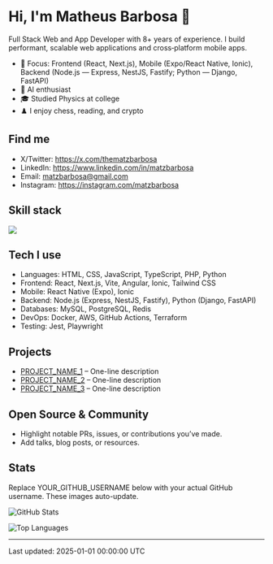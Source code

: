 <!--
This README will appear on your GitHub profile if it lives in a repository named exactly like your GitHub username.

How to use:
1) Create a public repo on GitHub named YOUR_GITHUB_USERNAME.
2) Put this README.md at the root of that repo.
3) Replace placeholders (YOUR_NAME, YOUR_GITHUB_USERNAME, links, tech stack).
4) Commit and push. Optional: add the provided GitHub Action later to auto-update the "Last updated" line.
-->

# Hi, I'm Matheus Barbosa 👋

Full Stack Web and App Developer with 8+ years of experience.
I build performant, scalable web applications and cross‑platform mobile apps.

- 🚀 Focus: Frontend (React, Next.js), Mobile (Expo/React Native, Ionic), Backend (Node.js — Express, NestJS, Fastify; Python — Django, FastAPI)
- 🧠 AI enthusiast
- 🎓 Studied Physics at college
- ♟️ I enjoy chess, reading, and crypto

## Find me
- X/Twitter: https://x.com/thematzbarbosa
- LinkedIn: https://www.linkedin.com/in/matzbarbosa
- Email: matzbarbosa@gmail.com
- Instagram: https://instagram.com/matzbarbosa

## Skill stack
<img src="https://skillicons.dev/icons?i=html,css,js,ts,php,python,react,nextjs,vite,angular,tailwind,expo,express,nestjs,django,fastapi,laravel,nodejs,mysql,postgres,redis,prisma,graphql,aws,vercel,cloudflare,supabase,docker,terraform,git,github,npm,pnpm,yarn,eslint,prettier,figma&perline=50" />

<!-- Unsupported icons on skillicons.dev: ionic, fastify, openai, drizzle -->

## Tech I use
- Languages: HTML, CSS, JavaScript, TypeScript, PHP, Python
- Frontend: React, Next.js, Vite, Angular, Ionic, Tailwind CSS
- Mobile: React Native (Expo), Ionic
- Backend: Node.js (Express, NestJS, Fastify), Python (Django, FastAPI)
- Databases: MySQL, PostgreSQL, Redis
- DevOps: Docker, AWS, GitHub Actions, Terraform
- Testing: Jest, Playwright

## Projects
- [PROJECT_NAME_1](https://github.com/YOUR_GITHUB_USERNAME/REPO_1) – One-line description
- [PROJECT_NAME_2](https://github.com/YOUR_GITHUB_USERNAME/REPO_2) – One-line description
- [PROJECT_NAME_3](https://github.com/YOUR_GITHUB_USERNAME/REPO_3) – One-line description

## Open Source & Community
- Highlight notable PRs, issues, or contributions you’ve made.
- Add talks, blog posts, or resources.

## Stats
Replace YOUR_GITHUB_USERNAME below with your actual GitHub username. These images auto-update.

![GitHub Stats](https://github-readme-stats.vercel.app/api?username=matzbarbosa&count_private=true&show_icons=true&theme=react)

![Top Languages](https://github-readme-stats.vercel.app/api/top-langs/?username=matzbarbosa&layout=compact&theme=react)

<!-- Optional: Streak stats (remove if not wanted) -->
<!-- ![GitHub Streak](https://streak-stats.demolab.com?user=YOUR_GITHUB_USERNAME&theme=react) -->

---

Last updated: 2025-01-01 00:00:00 UTC